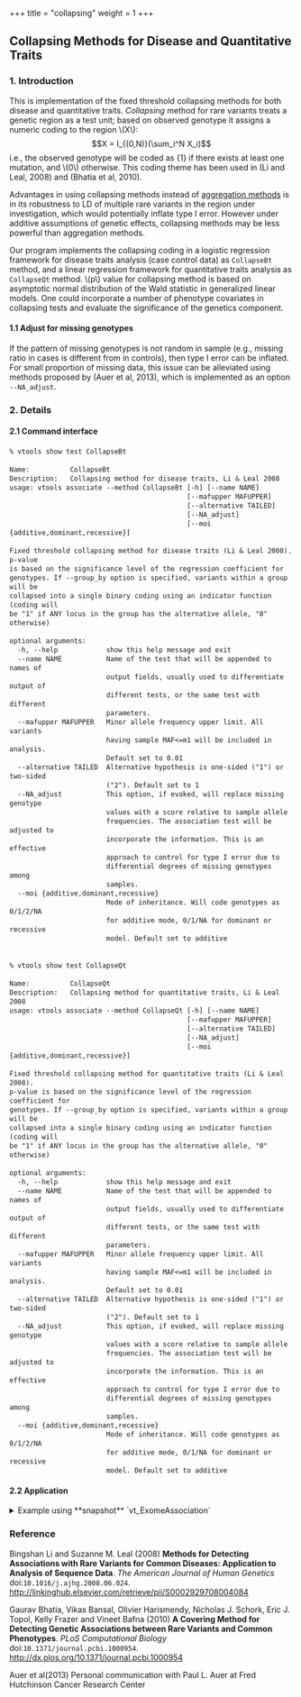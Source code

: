 
+++
title = "collapsing"
weight = 1
+++



## Collapsing Methods for Disease and Quantitative Traits 


### 1. Introduction

This is implementation of the fixed threshold collapsing methods for both disease and quantitative traits. *Collapsing* method for rare variants treats a genetic region as a test unit; based on observed genotype it assigns a numeric coding to the region \\(X\\):
$$X = I_{(0,N)}(\sum_i^N X_i)$$i.e., the observed genotype will be coded as {$1$} if there exists at least one mutation, and \\(0\\)  otherwise. This coding theme has been used in (Li and Leal, 2008) and (Bhatia et al, 2010). 

Advantages in using collapsing methods instead of [aggregation methods][1] is in its robustness to LD of multiple rare variants in the region under investigation, which would potentially inflate type I error. However under additive assumptions of genetic effects, collapsing methods may be less powerful than aggregation methods. 

Our program implements the collapsing coding in a logistic regression framework for disease traits analysis (case control data) as `CollapseBt` method, and a linear regression framework for quantitative traits analysis as `CollapseQt` method. \\(p\\)  value for collapsing method is based on asymptotic normal distribution of the Wald statistic in generalized linear models. One could incorporate a number of phenotype covariates in collapsing tests and evaluate the significance of the genetics component. 



#### 1.1 Adjust for missing genotypes

If the pattern of missing genotypes is not random in sample (e.g., missing ratio in cases is different from in controls), then type I error can be inflated. For small proportion of missing data, this issue can be alleviated using methods proposed by (Auer et al, 2013), which is implemented as an option `--NA_adjust`. 



### 2. Details

#### 2.1 Command interface

    % vtools show test CollapseBt
    
    Name:          CollapseBt
    Description:   Collapsing method for disease traits, Li & Leal 2008
    usage: vtools associate --method CollapseBt [-h] [--name NAME]
                                                [--mafupper MAFUPPER]
                                                [--alternative TAILED]
                                                [--NA_adjust]
                                                [--moi {additive,dominant,recessive}]
    
    Fixed threshold collapsing method for disease traits (Li & Leal 2008). p-value
    is based on the significance level of the regression coefficient for
    genotypes. If --group_by option is specified, variants within a group will be
    collapsed into a single binary coding using an indicator function (coding will
    be "1" if ANY locus in the group has the alternative allele, "0" otherwise)
    
    optional arguments:
      -h, --help            show this help message and exit
      --name NAME           Name of the test that will be appended to names of
                            output fields, usually used to differentiate output of
                            different tests, or the same test with different
                            parameters.
      --mafupper MAFUPPER   Minor allele frequency upper limit. All variants
                            having sample MAF<=m1 will be included in analysis.
                            Default set to 0.01
      --alternative TAILED  Alternative hypothesis is one-sided ("1") or two-sided
                            ("2"). Default set to 1
      --NA_adjust           This option, if evoked, will replace missing genotype
                            values with a score relative to sample allele
                            frequencies. The association test will be adjusted to
                            incorporate the information. This is an effective
                            approach to control for type I error due to
                            differential degrees of missing genotypes among
                            samples.
      --moi {additive,dominant,recessive}
                            Mode of inheritance. Will code genotypes as 0/1/2/NA
                            for additive mode, 0/1/NA for dominant or recessive
                            model. Default set to additive
    

    % vtools show test CollapseQt

    Name:          CollapseQt
    Description:   Collapsing method for quantitative traits, Li & Leal 2008
    usage: vtools associate --method CollapseQt [-h] [--name NAME]
                                                [--mafupper MAFUPPER]
                                                [--alternative TAILED]
                                                [--NA_adjust]
                                                [--moi {additive,dominant,recessive}]
    
    Fixed threshold collapsing method for quantitative traits (Li & Leal 2008).
    p-value is based on the significance level of the regression coefficient for
    genotypes. If --group_by option is specified, variants within a group will be
    collapsed into a single binary coding using an indicator function (coding will
    be "1" if ANY locus in the group has the alternative allele, "0" otherwise)
    
    optional arguments:
      -h, --help            show this help message and exit
      --name NAME           Name of the test that will be appended to names of
                            output fields, usually used to differentiate output of
                            different tests, or the same test with different
                            parameters.
      --mafupper MAFUPPER   Minor allele frequency upper limit. All variants
                            having sample MAF<=m1 will be included in analysis.
                            Default set to 0.01
      --alternative TAILED  Alternative hypothesis is one-sided ("1") or two-sided
                            ("2"). Default set to 1
      --NA_adjust           This option, if evoked, will replace missing genotype
                            values with a score relative to sample allele
                            frequencies. The association test will be adjusted to
                            incorporate the information. This is an effective
                            approach to control for type I error due to
                            differential degrees of missing genotypes among
                            samples.
      --moi {additive,dominant,recessive}
                            Mode of inheritance. Will code genotypes as 0/1/2/NA
                            for additive mode, 0/1/NA for dominant or recessive
                            model. Default set to additive
    



#### 2.2 Application

<details><summary> Example using **snapshot** `vt_ExomeAssociation`</summary> 



    # create a project and download sample project
    % vtools init asso --parent vt_ExomeAssociation
    % vtools associate rare status --covariates age gender bmi exposure -m "CollapseBt --name Col\
    lapseBt --alternative 2" --group_by name2 --to_db collapseBt -j8 > collapseBt.txt
    
    INFO: 3180 samples are found
    INFO: 2632 groups are found
    INFO: Starting 8 processes to load genotypes
    Loading genotypes: 100% [=============================] 3,180 32.8/s in 00:01:36
    Testing for association: 100% [=====================] 2,632/147 5.7/s in 00:07:37
    INFO: Association tests on 2632 groups have completed. 147 failed.
    INFO: Using annotation DB collapseBt in project test.
    INFO: Annotation database used to record results of association tests. Created on Wed, 30 Jan 2013 23:10:09
    

    % vtools show fields | grep collapseBt

    collapseBt.name2             name2
    collapseBt.sample_size_CollapseBt sample size
    collapseBt.num_variants_CollapseBt number of variants in each group (adjusted for specified MAF
    collapseBt.total_mac_CollapseBt total minor allele counts in a group (adjusted for MOI)
    collapseBt.beta_x_CollapseBt test statistic. In the context of regression this is estimate of
    collapseBt.pvalue_CollapseBt p-value
    collapseBt.wald_x_CollapseBt Wald statistic for x (beta_x/SE(beta_x))
    collapseBt.beta_2_CollapseBt estimate of beta for covariate 2
    collapseBt.beta_2_pvalue_CollapseBt p-value for covariate 2
    collapseBt.wald_2_CollapseBt Wald statistic for covariate 2
    collapseBt.beta_3_CollapseBt estimate of beta for covariate 3
    collapseBt.beta_3_pvalue_CollapseBt p-value for covariate 3
    collapseBt.wald_3_CollapseBt Wald statistic for covariate 3
    collapseBt.beta_4_CollapseBt estimate of beta for covariate 4
    collapseBt.beta_4_pvalue_CollapseBt p-value for covariate 4
    collapseBt.wald_4_CollapseBt Wald statistic for covariate 4
    collapseBt.beta_5_CollapseBt estimate of beta for covariate 5
    collapseBt.beta_5_pvalue_CollapseBt p-value for covariate 5
    collapseBt.wald_5_CollapseBt Wald statistic for covariate 5
    

    % head collapseBt.txt
    
    name2   sample_size_CollapseBt  num_variants_CollapseBt total_mac_CollapseBt    beta_x_CollapseBt       pvalue_CollapseBt       wald_x_CollapseBt       beta_2_CollapseBt    beta_2_pvalue_CollapseBt        wald_2_CollapseBt       beta_3_CollapseBt       beta_3_pvalue_CollapseBt        wald_3_CollapseBt       beta_4_CollapseBt    beta_4_pvalue_CollapseBt        wald_4_CollapseBt       beta_5_CollapseBt       beta_5_pvalue_CollapseBt        wald_5_CollapseBt
    AADACL4 3180    5       138     -0.2941 0.368956        -0.89843        0.0312903       4.30942E-09     5.87186 -0.296598       0.0154271       -2.42219    0.129942 1.83369E-40     13.3174 0.437372        0.00133613      3.2081
    AAMP    3180    3       35      0.00135633      0.997852        0.0026919       0.0312624       4.39097E-09     5.86875 -0.298944       0.0146254       -2.44152     0.130231        1.24946E-40     13.346  0.43547 0.00139464      3.19576
    ABCB10  3180    6       122     0.333178        0.219379        1.22818 0.0312644       4.40563E-09     5.8682  -0.301597       0.013796        -2.46253    0.130493 9.8029E-41      13.3641 0.431826        0.00154525      3.16605
    ABCG8   3180    12      152     -0.432823       0.171192        -1.36838        0.0314772       3.67916E-09     5.89801 -0.295762       0.0157794       -2.41398     0.130108        1.52929E-40     13.331  0.440976        0.001228        3.2323
    ABCB6   3180    7       151     -0.0619203      0.825828        -0.220056       0.0312972       4.27575E-09     5.87316 -0.299244       0.0145216       -2.4441      0.130203        1.22141E-40     13.3477 0.435756        0.00138398      3.19797
    ABHD1   3180    5       29      -0.129748       0.840786        -0.200889       0.0312418       4.49451E-09     5.86488 -0.298341       0.0148474       -2.43608     0.130264        1.16331E-40     13.3513 0.43624 0.00137271      3.20033
    ABCG5   3180    6       87      0.35312 0.287604        1.06339 0.0312942       4.1554E-09      5.87789 -0.298364       0.0148076       -2.43705        0.130389     9.49319E-41     13.3665 0.440212        0.00124756      3.22778
    ABCD3   3180    3       42      -0.255649       0.662305        -0.436732       0.0312799       4.33855E-09     5.87074 -0.301233       0.0139678       -2.45809     0.130221        1.02858E-40     13.3605 0.436902        0.00134823      3.20551
    ABCA4   3180    43      492     -0.00909763     0.95585 -0.0553619      0.0312634       4.37388E-09     5.8694  -0.298919       0.0146254       -2.44153    0.130239 1.15466E-40     13.3519 0.435484        0.00139409      3.19587
    

**QQ-plot** 

<img src = "collapseBt.jpg" width = 500>



    % vtools associate rare bmi --covariates age gender exposure -m "CollapseQt --name CollapseQt\
     --alternative 2" --group_by name2 --to_db collapseQt -j8 > collapseQt.txt

    INFO: 3180 samples are found
    INFO: 2632 groups are found
    INFO: Starting 8 processes to load genotypes
    Loading genotypes: 100% [=======================] 3,180 33.4/s in 00:01:35
    Testing for association: 100% [====================] 2,632/147 26.2/s in 00:01:40
    INFO: Association tests on 2632 groups have completed. 147 failed.
    INFO: Using annotation DB collapseQt in project test.
    INFO: Annotation database used to record results of association tests. Created on Thu, 31 Jan 2013 03:48:21
    

    % vtools show fields | grep collapseQt
    
    collapseQt.name2             name2
    collapseQt.sample_size_CollapseQt sample size
    collapseQt.num_variants_CollapseQt number of variants in each group (adjusted for specified MAF
    collapseQt.total_mac_CollapseQt total minor allele counts in a group (adjusted for MOI)
    collapseQt.beta_x_CollapseQt test statistic. In the context of regression this is estimate of
    collapseQt.pvalue_CollapseQt p-value
    collapseQt.wald_x_CollapseQt Wald statistic for x (beta_x/SE(beta_x))
    collapseQt.beta_2_CollapseQt estimate of beta for covariate 2
    collapseQt.beta_2_pvalue_CollapseQt p-value for covariate 2
    collapseQt.wald_2_CollapseQt Wald statistic for covariate 2
    collapseQt.beta_3_CollapseQt estimate of beta for covariate 3
    collapseQt.beta_3_pvalue_CollapseQt p-value for covariate 3
    collapseQt.wald_3_CollapseQt Wald statistic for covariate 3
    collapseQt.beta_4_CollapseQt estimate of beta for covariate 4
    collapseQt.beta_4_pvalue_CollapseQt p-value for covariate 4
    collapseQt.wald_4_CollapseQt Wald statistic for covariate 4
    

    % head collapseQt.txt

    name2   sample_size_CollapseQt  num_variants_CollapseQt total_mac_CollapseQt    beta_x_CollapseQt       pvalue_CollapseQt       wald_x_CollapseQt       beta_2_CollapseQt    beta_2_pvalue_CollapseQt        wald_2_CollapseQt       beta_3_CollapseQt       beta_3_pvalue_CollapseQt        wald_3_CollapseQt       beta_4_CollapseQt    beta_4_pvalue_CollapseQt        wald_4_CollapseQt
    ABCD3   3180    3       42      -0.487474       0.571152        -0.566415       0.0149956       0.0588415       1.89006 -0.0808192      0.693535        -0.394098    -0.941867       2.64731E-05     -4.20804
    ABCB6   3180    7       151     -0.532616       0.24625 -1.15972        0.0151515       0.056238        1.90989 -0.0810239      0.692719        -0.395204   -0.944219        2.5176E-05      -4.21945
    ABHD1   3180    5       29      0.18344 0.859929        0.176479        0.0150381       0.0581416       1.89531 -0.0794273      0.698569        -0.387288   -0.94411 2.54398E-05     -4.21708
    ABCA12  3180    28      312     -0.415972       0.211796        -1.24889        0.0151627       0.0560493       1.91135 -0.0789784      0.700073        -0.385257    -0.937093       2.90651E-05     -4.18676
    ABCG8   3180    12      152     -0.56687        0.212912        -1.24585        0.0151496       0.0562578       1.90973 -0.0744998      0.716361        -0.363359    -0.939062       2.78992E-05     -4.1961
    ABCA4   3180    43      492     0.0984281       0.721612        0.356337        0.0150102       0.0586022       1.89185 -0.0792212      0.699266        -0.386347    -0.942427       2.61944E-05     -4.21045
    ABI2    3180    1       25      1.19633 0.276415        1.0886  0.0150043       0.0586562       1.89144 -0.081478       0.691101        -0.397397       -0.941765    2.64399E-05     -4.20833
    ABL2    3180    4       41      -0.613866       0.475633        -0.713429       0.0150498       0.0579226       1.89697 -0.0781101      0.703263        -0.380954    -0.945432       2.46814E-05     -4.22394
    ACADL   3180    5       65      1.33815 0.0528276       1.93705 0.0150444       0.0578831       1.89727 -0.082882       0.685934        -0.404416       -0.941384    2.64356E-05     -4.20836
    
**QQ-plot** 
<img src = "collapseBt.jpg" width = 500>

</details>

### Reference

Bingshan Li and Suzanne M. Leal (2008) **Methods for Detecting Associations with Rare Variants for Common Diseases: Application to Analysis of Sequence Data**. *The American Journal of Human Genetics* doi:`10.1016/j.ajhg.2008.06.024`. <http://linkinghub.elsevier.com/retrieve/pii/S0002929708004084>


Gaurav Bhatia, Vikas Bansal, Olivier Harismendy, Nicholas J. Schork, Eric J. Topol, Kelly Frazer and Vineet Bafna (2010) **A Covering Method for Detecting Genetic Associations between Rare Variants and Common Phenotypes**. *PLoS Computational Biology* doi:`10.1371/journal.pcbi.1000954`. <http://dx.plos.org/10.1371/journal.pcbi.1000954>

Auer et al(2013) Personal communication with Paul L. Auer at Fred Hutchinson Cancer Research Center


 [1]:   /applications/association/joint_conditional/aggre/
 
 
